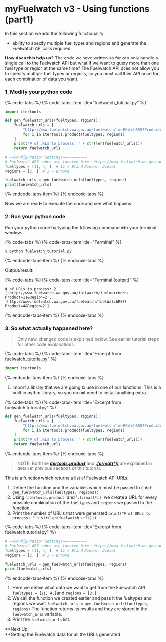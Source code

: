 # myFuelwatch v3 - Using functions \(part1\)

In this section we add the following functionality:

* ability to specify multiple fuel types and regions and generate the Fuelwatch API calls required.

**How does this help us?** The code we have written so far can only handle a single call to the Fuelwatch API but what if we want to query more than one fuel type or region at the same time? The Fuelwatch API does not allow you to specify multiple fuel types or regions, so you must call their API once for each combination of data you want. 

### **1. Modify your python code**

{% code-tabs %}
{% code-tabs-item title="fuelwatch\_tutorial.py" %}
```python
import itertools

def gen_fuelwatch_urls(fueltypes, regions):
    fuelwatch_urls = [
        "http://www.fuelwatch.wa.gov.au/fuelwatch/fuelWatchRSS?Product={}&Region={}".format(*i)
        for i in itertools.product(fueltypes, regions)
    ]
    print("# of URLs to process: " + str(len(fuelwatch_urls)))
    return fuelwatch_urls

# ==Configuration Settings===========
# Fuelwatch API codes are located here: https://www.fuelwatch.wa.gov.au/fuelwatch/pages/public/contentholder.jspx?key=fuelwatchRSS.html
fueltypes = [11, 4, ]  # 11 = Brand Diesel, Diesel
regions = [2, ]  # 2 = Broome

fuelwatch_urls = gen_fuelwatch_urls(fueltypes, regions)
print(fuelwatch_urls)
```
{% endcode-tabs-item %}
{% endcode-tabs %}

Now we are ready to execute the code and see what happens.

### **2. Run your python code**

 Run your python code by typing the following command into your terminal window.

{% code-tabs %}
{% code-tabs-item title="Terminal" %}
```text
% python fuelwatch_tutorial.py
```
{% endcode-tabs-item %}
{% endcode-tabs %}

Output/result:

{% code-tabs %}
{% code-tabs-item title="Terminal \(output\)" %}
```text
# of URLs to process: 2
['http://www.fuelwatch.wa.gov.au/fuelwatch/fuelWatchRSS?Product=11&Region=2', 'http://www.fuelwatch.wa.gov.au/fuelwatch/fuelWatchRSS?Product=4&Region=2']
```
{% endcode-tabs-item %}
{% endcode-tabs %}

### 3. **So what actually happened here?**

> Only new, changed code is explained below. See earlier tutorial steps for other code explanations.

{% code-tabs %}
{% code-tabs-item title="Excerpt from fuelwatch\_tutorial.py" %}
```python
import itertools
```
{% endcode-tabs-item %}
{% endcode-tabs %}

1. Import a library that we are going to use in one of our functions. This is a built in python library, so you do not need to install anything extra.

{% code-tabs %}
{% code-tabs-item title="Excerpt from fuelwatch.tutorial.py" %}
```python
def gen_fuelwatch_urls(fueltypes, regions):
    fuelwatch_urls = [
        "http://www.fuelwatch.wa.gov.au/fuelwatch/fuelWatchRSS?Product={}&Region={}".format(*i)
        for i in itertools.product(fueltypes, regions)
    ]
    print("# of URLs to process: " + str(len(fuelwatch_urls)))
    return fuelwatch_urls
```
{% endcode-tabs-item %}
{% endcode-tabs %}

> NOTE: Both the [_**itertools.product**_](python-itertools.product.md) and [_**.format\(\*i\)**_](python-.format.md) are explained in detail in previous sections of this tutorial.

This is a function which returns a list of Fuelwatch API URLs. 

1. Define the function and the variables which must be passed to it `def gen_fuelwatch_urls(fueltypes, regions):`
2. Using '`itertools.product`' and '`.format(*i)`' we create a URL for every possible combination of the `fueltypes` and `regions` we passed to the function.
3. Print the number of URL's that were generated `print("# of URLs to process: " + str(len(fuelwatch_urls)))`

{% code-tabs %}
{% code-tabs-item title="Excerpt from fuelwatch.tutorial.py" %}
```python
# ==Configuration Settings===========
# Fuelwatch API codes are located here: https://www.fuelwatch.wa.gov.au/fuelwatch/pages/public/contentholder.jspx?key=fuelwatchRSS.html
fueltypes = [11, 4, ]  # 11 = Brand Diesel, Diesel
regions = [2, ]  # 2 = Broome

fuelwatch_urls = gen_fuelwatch_urls(fueltypes, regions)
print(fuelwatch_urls)
```
{% endcode-tabs-item %}
{% endcode-tabs %}

1. Here we define what data we want to get from the Fuelwatch API `fueltypes = [11, 4,]`and `regions = [2,]` 
2. We call the function we created earlier and pass it the fueltypes and regions we want `fuelwatch_urls = gen_fuelwatch_urls(fueltypes, regions)` The function returns its results and they are stored in the `fuelwatch_urls` variable.
3. Print the `fuelwatch_urls` list.

**Next Up:   
**Getting the Fuelwatch data for all the URLs generated

